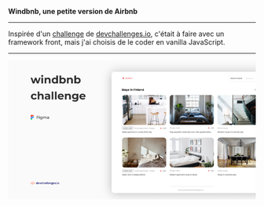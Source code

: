 
**Windbnb, une petite version de Airbnb**

---

Inspirée d'un <a href ="https://devchallenges.io/challenges/3JFYedSOZqAxYuOCNmYD">challenge</a> de <a href="http://devchallenges.io">devchallenges.io</a>, c'était à faire avec un framework front, mais j'ai choisis de le coder en vanilla JavaScript.

---

<a href = "https://yousoumar.github.io/js-windbnb"><img src = "images/screenshot.png"></img></a>
  

